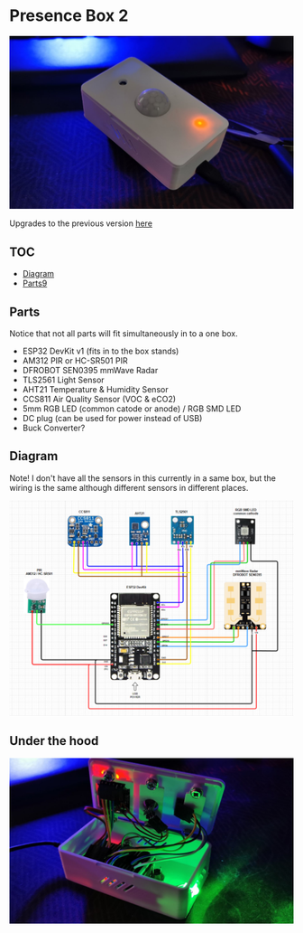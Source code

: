 # Presence Box 2

![](presence-box.png)

Upgrades to the previous version [here](/esphome/presence)

## TOC
* [Diagram](#diagram)
* [Parts9](#parts)

## Parts

Notice that not all parts will fit simultaneously in to a one box.

* ESP32 DevKit v1 (fits in to the box stands)
* AM312 PIR or HC-SR501 PIR
* DFROBOT SEN0395 mmWave Radar
* TLS2561 Light Sensor
* AHT21 Temperature & Humidity Sensor
* CCS811 Air Quality Sensor (VOC & eCO2)
* 5mm RGB LED (common catode or anode) / RGB SMD LED
* DC plug (can be used for power instead of USB)
* Buck Converter?

## Diagram

Note! I don't have all the sensors in this currently in a same box, but the wiring is the same although different sensors in different places.

![](presence-box-diagram.png)



## Under the hood


![](under-the-hood.jpg)
